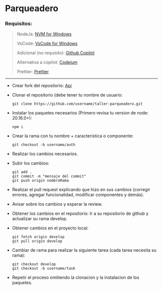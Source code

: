 # Parqueadero

### Requisitos:

> NodeJs: [NVM for Windows](https://youtu.be/xW3QUu_zhLo?si=cfQ8tgshPdUTfLz7)
>
> VsCode: [VsCode for Windows](https://youtu.be/Dm1kXrFhaeQ?si=TJOHwyByYIBS3tY2)
>
> Adicional (no requisito): [Github Copilot](https://youtu.be/cmg9Dlth_9k?si=w-txBeFj0WOOTnhV)
>
> Alternativa a copilot: [Codeium](https://codeium.com/)
>
> Prettier: [Prettier](https://marketplace.visualstudio.com/items?itemName=esbenp.prettier-vscode)

---

- Crear fork del repositorio:
[Api](https://github.com/jfelipeq14/taller-parqueadero)

- Clonar el repositorio (debe tener tu nombre de usuario:

      git clone https://github.com/username/taller-parqueadero.git

- Instalar los paquetes necesarios (Primero revisa tu version de node: 20.16.0+):

      npm i

- Crear la rama con tu nombre + caracteristica o componente:

      git checkout -b username/auth

- Realizar los cambios necesarios.

- Subir los cambios:

      git add .
      git commit -m "mensaje del commit"
      git push origin nombreRama

- Realizar el pull request explicando que hizo en sus cambios (corregir errores, agregar funcionalidad, modificar componentes y demás).

- Avisar sobre los cambios y esperar la review.

- Obtener los cambios en el repositorio: Ir a su repositorio de github y actualizar su rama develop.

- Obtener cambios en el proyecto local:

      git fetch origin develop
      git pull origin develop

- Cambiar de rama para realizar la siguiente tarea (cada tarea necesita su rama):

      git checkout develop
      git checkout -b username/task

- Repetir el proceso omitiendo la clonacion y la instalacion de los paquetes.
